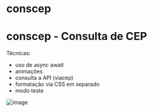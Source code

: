 # conscep
# conscep - Consulta de CEP

Técnicas:
- uso de async await
- animações
- consulta a API (viacep)
- formatação via CSS em separado
- modo teste


![image](https://github.com/LeandroSeg/conscep/assets/10273131/6be8bb20-db83-458e-853a-97f57348608e)
